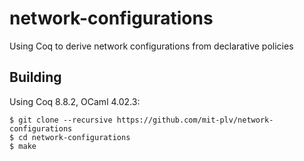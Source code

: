 # network-configurations

Using Coq to derive network configurations from declarative policies

## Building

Using Coq 8.8.2, OCaml 4.02.3:

```
$ git clone --recursive https://github.com/mit-plv/network-configurations
$ cd network-configurations
$ make
```
